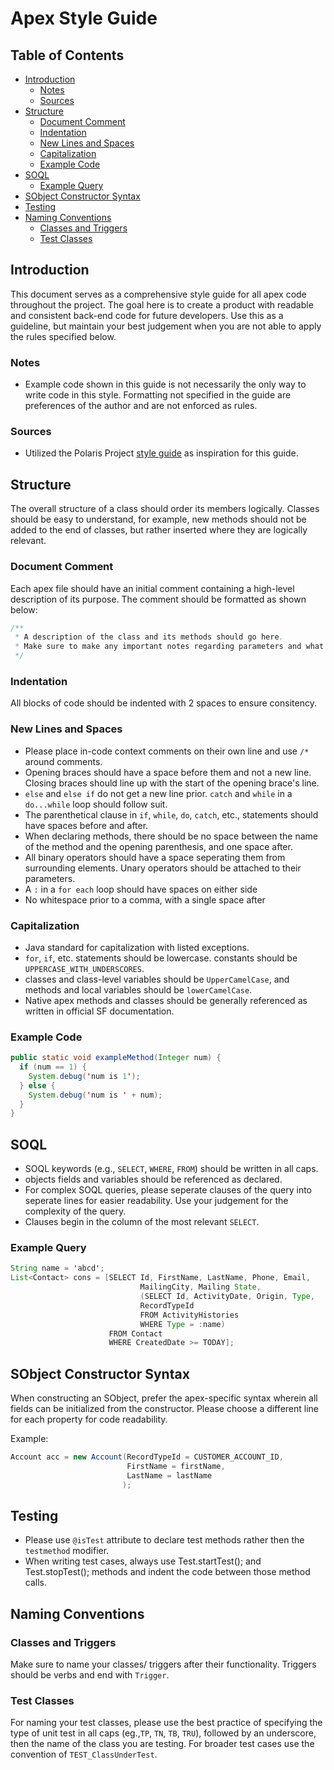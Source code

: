 
# Apex Style Guide

## Table of Contents

* [Introduction](#introduction)
  * [Notes](#notes)
  * [Sources](#sources)
* [Structure](#structure)
  * [Document Comment](#document-comment)
  * [Indentation](#indentation)
  * [New Lines and Spaces](#new-lines-and-spaces)
  * [Capitalization](#capitalizaiton)
  * [Example Code](#example-code)
* [SOQL](#soql)
  * [Example Query](#example-query)
* [SObject Constructor Syntax](#sobject-constructor-syntax)
* [Testing](#testing)
* [Naming Conventions](#naming-conventions)
  * [Classes and Triggers](#classes-and-triggers)
  * [Test Classes](#test-classes)

## Introduction

This document serves as a comprehensive style guide for all apex code throughout the project. The goal here is to create a product with readable and consistent back-end code for future developers. Use this as a guideline, but maintain your best judgement when you are not able to apply the rules specified below.

### Notes

* Example code shown in this guide is not necessarily the only way to write code in this style. Formatting not specified in the guide are preferences of the author and are not enforced as rules.

### Sources

* Utilized the Polaris Project [style guide](https://github.com/PolarisProject/salesforceStyleGuide/blob/master/Apex%20style%20guide.md#istest) as inspiration for this guide.

## Structure

The overall structure of a class should order its members logically. Classes should be easy to understand, for example, new methods should not be added to the end of classes, but rather inserted where they are logically relevant.

### Document Comment

Each apex file should have an initial comment containing a high-level description of its purpose. The comment should be formatted as shown below:

```java
/**
 * A description of the class and its methods should go here.
 * Make sure to make any important notes regarding parameters and what is returned.
 */
```

### Indentation

All blocks of code should be indented with 2 spaces to ensure consitency. 
    
### New Lines and Spaces

* Please place in-code context comments on their own line and use `/*` around comments.
* Opening braces should have a space before them and not a new line. Closing braces should line up with the start of the opening brace's line.
* `else` and `else if` do not get a new line prior. `catch` and `while` in a `do...while` loop should follow suit.
* The parenthetical clause in `if`, `while`, `do`, `catch`, etc., statements should have spaces before and after.
* When declaring methods, there should be no space between the name of the method and the opening parenthesis, and one space after.
* All binary operators should have a space seperating them from surrounding elements. Unary operators should be attached to their parameters.
* A `:` in a `for each` loop should have spaces on either side
* No whitespace prior to a comma, with a single space after

### Capitalization

* Java standard for capitalization with listed exceptions.
* `for`, `if`, etc. statements should be lowercase. constants should be `UPPERCASE_WITH_UNDERSCORES`.
* classes and class-level variables should be `UpperCamelCase`, and methods and local variables should be `lowerCamelCase`.
* Native apex methods and classes should be generally referenced as written in official SF documentation.

### Example Code
```java
public static void exampleMethod(Integer num) {
  if (num == 1) {
    System.debug('num is 1');
  } else {
    System.debug('num is ' + num);
  }
}
```

## SOQL
* SOQL keywords (e.g., `SELECT`, `WHERE`, `FROM`) should be written in all caps.
* objects fields and variables should be referenced as declared.
* For complex SOQL queries, please seperate clauses of the query into seperate lines for easier readability. Use your judgement for the complexity of the query.
* Clauses begin in the column of the most relevant `SELECT`.

### Example Query
```java
String name = 'abcd';
List<Contact> cons = [SELECT Id, FirstName, LastName, Phone, Email, 
                             MailingCity, Mailing State,
                             (SELECT Id, ActivityDate, Origin, Type,
                             RecordTypeId
                             FROM ActivityHistories
                             WHERE Type = :name)
                      FROM Contact
                      WHERE CreatedDate >= TODAY];
```

## SObject Constructor Syntax
When constructing an SObject, prefer the apex-specific syntax wherein all fields can be initialized from the constructor. Please choose a different line for each property for code readability.

Example: 
```java
Account acc = new Account(RecordTypeId = CUSTOMER_ACCOUNT_ID,
                          FirstName = firstName,
                          LastName = lastName
                         );
```

## Testing

* Please use `@isTest` attribute to declare test methods rather then the `testmethod` modifier.
* When writing test cases, always use Test.startTest(); and Test.stopTest(); methods and indent the code between those method calls.

## Naming Conventions

### Classes and Triggers

Make sure to name your classes/ triggers after their functionality. Triggers should be verbs and end with `Trigger`.

### Test Classes

For naming your test classes, please use the best practice of specifying the type of unit test in all caps (eg.,`TP`, `TN`, `TB`, `TRU`), followed by an underscore, then the name of the class you are testing. For broader test cases use the convention of `TEST_ClassUnderTest`.
